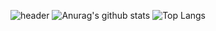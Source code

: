 ![header](https://capsule-render.vercel.app/api?type=wave&color=auto&height=300&section=header&text=capsule%20render&fontSize=90)
![Anurag's github stats](https://github-readme-stats.vercel.app/api?username=jihyeunwoo&show_icons=true&theme=)
![Top Langs](https://github-readme-stats.vercel.app/api/top-langs/?username=jihyeunwoo&layout=compact&theme=tokyonight)
